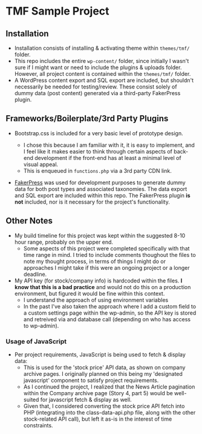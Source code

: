
# TMF Sample Project

## Installation
- Installation consists of installing & activating theme within `themes/tmf/` folder.
- This repo includes the entire `wp-content/` folder, since initially I wasn't sure if I might want or need to include the plugins & uploads folder. However, all project content is contained within the `themes/tmf/` folder.
- A WordPress content export and SQL export are included, but shouldn't necessarily be needed for testing/review. These consist solely of dummy data (post content) generated via a third-party FakerPress plugin.

## Frameworks/Boilerplate/3rd Party Plugins
- Bootstrap.css is included for a very basic level of prototype design.
	- I chose this because I am familiar with it, it is easy to implement, and I feel like it makes easier to think through certain aspects of back-end development if the front-end has at least a minimal level of visual appeal.
	- This is enqueued in `functions.php` via a 3rd party CDN link.

- [FakerPress](https://wordpress.org/plugins/fakerpress/) was used for development purposes to generate dummy data for both post types and associated taxonomies. The data export and SQL export are included within this repo. The FakerPress plugin **is not** included, nor is it necessary for the project's functionality.

## Other Notes
- My build timeline for this project was kept within the suggested 8-10 hour range, probably on the upper end.
	- Some aspects of this project were completed specifically with that time range in mind. I tried to include comments thoughout the files to note my thought process, in terms of things I might do or approaches I might take if this were an ongoing project or a longer deadline.
- My API key (for stock/company info) is hardcoded within the files. **I know that this is a bad practice** and would not do this on a production environment, but figured it would be fine within this context.
	- I understand the approach of using environment variables
	- In the past I've also taken the approach where I add a custom field to a custom settings page within the wp-admin, so the API key is stored and retreived via and database call (depending on who has access to wp-admin).

### Usage of JavaScript
- Per project requirements, JavaScript is being used to fetch & display data:
	- This is used for the 'stock price' API data, as shown on company archive pages. I originally planned on this being my 'designated javascript' component to satisfy project requirements.
	- As I continued the project, I realized that the News Article pagination within the Company archive page (Story 4, part 5) would be well-suited for javascript fetch & display as well.
	- Given that, I considered converting the stock price API fetch into PHP (integrating into the class-data-api.php file, along with the other stock-related API call), but left it as-is in the interest of time constraints.